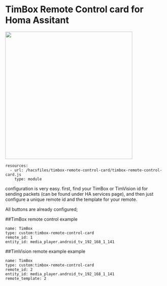 # TimBox Remote Control card for Homa Assitant

<img src="https://czz78.com/images/Tim_remotes.png" height="400">

```
resources:
  - url: /hacsfiles/timbox-remote-control-card/timbox-remote-control-card.js
    type: module
```

configuration is very easy. first, find your TimBox or TimVision id for sending packets (can be found under HA services page),
and then just configure a unique remote id and the template for your remote.

All buttons are already configured;

##TimBox remote control example

```
name: TimBox
type: custom:timbox-remote-control-card
remote_id: 1
entity_id: media_player.android_tv_192_168_1_141

```

##TimVision remote example example

```
name: TimBox
type: custom:timbox-remote-control-card
remote_id: 2
entity_id: media_player.android_tv_192_168_1_141
remote_template: 2

```

